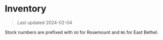 # Inventory

> Last updated 2024-02-04

Stock numbers are prefixed with `UG` for Rosemount and `NG` for East Bethel.


